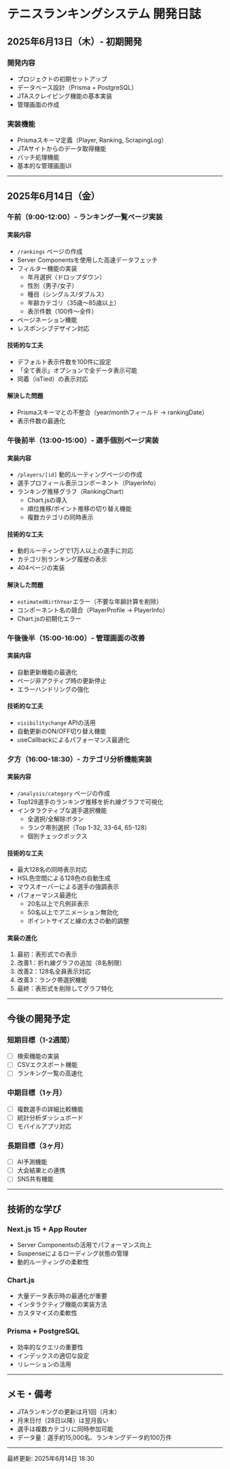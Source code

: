 # テニスランキングシステム 開発日誌

## 2025年6月13日（木）- 初期開発

### 開発内容
- プロジェクトの初期セットアップ
- データベース設計（Prisma + PostgreSQL）
- JTAスクレイピング機能の基本実装
- 管理画面の作成

### 実装機能
- Prismaスキーマ定義（Player, Ranking, ScrapingLog）
- JTAサイトからのデータ取得機能
- バッチ処理機能
- 基本的な管理画面UI

---

## 2025年6月14日（金）

### 午前（9:00-12:00）- ランキング一覧ページ実装

#### 実装内容
- `/rankings` ページの作成
- Server Componentsを使用した高速データフェッチ
- フィルター機能の実装
  - 年月選択（ドロップダウン）
  - 性別（男子/女子）
  - 種目（シングルス/ダブルス）
  - 年齢カテゴリ（35歳〜85歳以上）
  - 表示件数（100件〜全件）
- ページネーション機能
- レスポンシブデザイン対応

#### 技術的な工夫
- デフォルト表示件数を100件に設定
- 「全て表示」オプションで全データ表示可能
- 同着（isTied）の表示対応

#### 解決した問題
- Prismaスキーマとの不整合（year/monthフィールド → rankingDate）
- 表示件数の最適化

### 午後前半（13:00-15:00）- 選手個別ページ実装

#### 実装内容
- `/players/[id]` 動的ルーティングページの作成
- 選手プロフィール表示コンポーネント（PlayerInfo）
- ランキング推移グラフ（RankingChart）
  - Chart.jsの導入
  - 順位推移/ポイント推移の切り替え機能
  - 複数カテゴリの同時表示

#### 技術的な工夫
- 動的ルーティングで1万人以上の選手に対応
- カテゴリ別ランキング履歴の表示
- 404ページの実装

#### 解決した問題
- `estimatedBirthYear`エラー（不要な年齢計算を削除）
- コンポーネント名の競合（PlayerProfile → PlayerInfo）
- Chart.jsの初期化エラー

### 午後後半（15:00-16:00）- 管理画面の改善

#### 実装内容
- 自動更新機能の最適化
- ページ非アクティブ時の更新停止
- エラーハンドリングの強化

#### 技術的な工夫
- `visibilitychange` APIの活用
- 自動更新のON/OFF切り替え機能
- useCallbackによるパフォーマンス最適化

### 夕方（16:00-18:30）- カテゴリ分析機能実装

#### 実装内容
- `/analysis/category` ページの作成
- Top128選手のランキング推移を折れ線グラフで可視化
- インタラクティブな選手選択機能
  - 全選択/全解除ボタン
  - ランク帯別選択（Top 1-32, 33-64, 65-128）
  - 個別チェックボックス

#### 技術的な工夫
- 最大128名の同時表示対応
- HSL色空間による128色の自動生成
- マウスオーバーによる選手の強調表示
- パフォーマンス最適化
  - 20名以上で凡例非表示
  - 50名以上でアニメーション無効化
  - ポイントサイズと線の太さの動的調整

#### 実装の進化
1. 最初：表形式での表示
2. 改善1：折れ線グラフの追加（8名制限）
3. 改善2：128名全員表示対応
4. 改善3：ランク帯選択機能
5. 最終：表形式を削除してグラフ特化

---

## 今後の開発予定

### 短期目標（1-2週間）
- [ ] 検索機能の実装
- [ ] CSVエクスポート機能
- [ ] ランキング一覧の高速化

### 中期目標（1ヶ月）
- [ ] 複数選手の詳細比較機能
- [ ] 統計分析ダッシュボード
- [ ] モバイルアプリ対応

### 長期目標（3ヶ月）
- [ ] AI予測機能
- [ ] 大会結果との連携
- [ ] SNS共有機能

---

## 技術的な学び

### Next.js 15 + App Router
- Server Componentsの活用でパフォーマンス向上
- Suspenseによるローディング状態の管理
- 動的ルーティングの柔軟性

### Chart.js
- 大量データ表示時の最適化が重要
- インタラクティブ機能の実装方法
- カスタマイズの柔軟性

### Prisma + PostgreSQL
- 効率的なクエリの重要性
- インデックスの適切な設定
- リレーションの活用

---

## メモ・備考

- JTAランキングの更新は月1回（月末）
- 月末日付（28日以降）は翌月扱い
- 選手は複数カテゴリに同時参加可能
- データ量：選手約15,000名、ランキングデータ約100万件

---

最終更新: 2025年6月14日 18:30